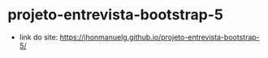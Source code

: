 ﻿# projeto-entrevista-bootstrap-5
- link do site: https://jhonmanuelg.github.io/projeto-entrevista-bootstrap-5/
